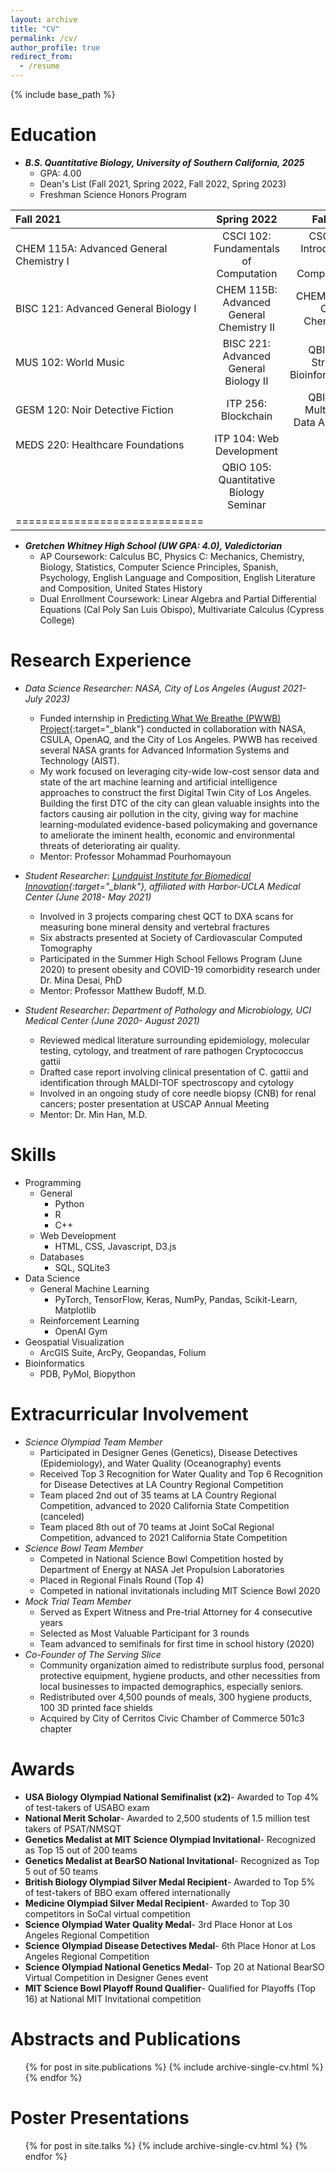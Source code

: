 ```yaml
---
layout: archive
title: "CV"
permalink: /cv/
author_profile: true
redirect_from:
  - /resume
---
```


{% include base_path %}

Education
======

* <b><i>B.S. Quantitative Biology, University of Southern California, 2025 </i></b>
  * GPA: 4.00
  * Dean's List (Fall 2021, Spring 2022, Fall 2022, Spring 2023)
  * Freshman Science Honors Program
  
| Fall 2021 | Spring 2022 | Fall 2022 | 
|:--------|:-------:|--------:|
| CHEM 115A: Advanced General Chemistry I | CSCI 102: Fundamentals of Computation   | CSCI 103: Introduction to Computation|
| BISC 121: Advanced General Biology I  | CHEM 115B: Advanced General Chemistry II  | CHEM 325A: Organic Chemistry I |
| MUS 102: World Music | BISC 221: Advanced General Biology II   | QBIO 481: Structural Bioinformatics  |
|GESM 120: Noir Detective Fiction| ITP 256: Blockchain | QBIO 490: Multi-omic Data Analysis   |
| MEDS 220: Healthcare Foundations | ITP 104: Web Development | |
| | QBIO 105: Quantitative Biology Seminar | |
|=============================|

* <b><i>Gretchen Whitney High School (UW GPA: 4.0), Valedictorian</i></b>
  * AP Coursework: Calculus BC, Physics C: Mechanics, Chemistry, Biology, Statistics, Computer Science Principles, Spanish, Psychology, English Language and Composition, English Literature and Composition, United States History
  * Dual Enrollment Coursework: Linear Algebra and Partial Differential Equations (Cal Poly San Luis Obispo), Multivariate Calculus (Cypress College)


Research Experience
======
* <i>Data Science Researcher: NASA, City of Los Angeles (August 2021- July 2023)</i>
  * Funded internship in [Predicting What We Breathe (PWWB) Project](https://airquality.lacity.org/){:target="_blank"} conducted in collaboration with NASA, CSULA, OpenAQ, and the City of Los Angeles. PWWB has received several NASA grants for Advanced Information Systems and Technology (AIST). 
  * My work focused on leveraging city-wide low-cost sensor data and state of the art machine learning and artificial intelligence approaches to construct the first Digital Twin City of Los Angeles. Building the first DTC of the city can glean valuable insights into the factors causing air pollution in the city, giving way for machine learning-modulated evidence-based policymaking and governance to ameliorate the iminent health, economic and environmental threats of deteriorating air quality.
  * Mentor: Professor Mohammad Pourhomayoun

* <i>Student Researcher: [Lundquist Institute for Biomedical Innovation](https://lundquist.org/){:target="_blank"}, affiliated with Harbor-UCLA Medical Center (June 2018- May 2021)</i>
  * Involved in 3 projects comparing chest QCT to DXA scans for measuring bone mineral density and vertebral fractures 
  * Six abstracts presented at  Society of Cardiovascular Computed Tomography
  * Participated  in the Summer High School Fellows Program (June 2020) to present obesity and COVID-19 comorbidity research under Dr. Mina Desai, PhD
  * Mentor: Professor Matthew Budoff, M.D.

* <i>Student Researcher: Department of Pathology and Microbiology, UCI Medical Center (June 2020- August 2021)</i>
  * Reviewed medical literature surrounding epidemiology, molecular testing, cytology, and treatment of  rare pathogen Cryptococcus gattii
  * Drafted case report involving clinical presentation of C. gattii and identification through MALDI-TOF spectroscopy and cytology
  * Involved in an ongoing study of core needle biopsy (CNB) for renal cancers; poster presentation at USCAP Annual Meeting
  * Mentor: Dr. Min Han, M.D. 


Skills
======
* Programming
  * General
    * Python
    * R 
    * C++
  * Web Development
    * HTML, CSS, Javascript, D3.js
  * Databases
    * SQL, SQLite3
* Data Science
  * General Machine Learning
    * PyTorch, TensorFlow, Keras, NumPy, Pandas, Scikit-Learn, Matplotlib
  * Reinforcement Learning
      * OpenAI Gym
* Geospatial Visualization
  * ArcGIS Suite, ArcPy, Geopandas, Folium
* Bioinformatics
  * PDB, PyMol, Biopython


Extracurricular Involvement
======
* <i>Science Olympiad Team Member</i>
  * Participated in Designer Genes (Genetics), Disease Detectives (Epidemiology), and Water Quality (Oceanography) events
  * Received Top 3 Recognition for Water Quality and Top 6 Recognition for Disease Detectives at LA Country Regional Competition    
  * Team placed 2nd out of 35 teams at LA Country Regional Competition, advanced to 2020 California State Competition (canceled)  
  * Team placed 8th out of 70 teams at Joint SoCal Regional Competition, advanced to 2021 California State Competition            
* <i>Science Bowl Team Member</i>
  * Competed in National  Science Bowl Competition hosted by Department of Energy at NASA Jet Propulsion Laboratories
  * Placed in Regional Finals Round (Top 4)
  * Competed in national invitationals including MIT Science Bowl 2020
* <i>Mock Trial Team Member</i>
  * Served as Expert Witness and Pre-trial Attorney for 4 consecutive years
  * Selected as Most Valuable Participant for 3 rounds
  * Team advanced to semifinals for first time in school history (2020)
* <i>Co-Founder of The Serving Slice</i> 
  * Community organization aimed to redistribute surplus food, personal protective equipment, hygiene products, and other necessities from local businesses to impacted demographics, especially seniors.
  * Redistributed over 4,500 pounds of meals, 300 hygiene products, 100 3D printed face shields
  * Acquired by City of Cerritos Civic Chamber of Commerce 501c3 chapter


Awards
======
* <b>USA Biology Olympiad National Semifinalist (x2)</b>- Awarded to Top 4% of test-takers of USABO exam  
* <b>National Merit Scholar</b>- Awarded to 2,500 students of 1.5 million test takers of PSAT/NMSQT
* <b>Genetics Medalist at MIT Science Olympiad Invitational</b>- Recognized as Top 15 out of 200 teams 
* <b>Genetics Medalist at BearSO National Invitational</b>- Recognized as Top 5 out of 50 teams
* <b>British Biology Olympiad Silver Medal Recipient</b>- Awarded to Top 5% of test-takers of BBO exam offered internationally   
* <b>Medicine Olympiad Silver Medal Recipient</b>- Awarded to Top 30 competitors in SoCal virtual competition
* <b>Science Olympiad Water Quality Medal</b>- 3rd Place Honor at Los Angeles Regional Competition
* <b>Science Olympiad Disease Detectives Medal</b>- 6th Place Honor at Los Angeles Regional Competition      
* <b>Science Olympiad National Genetics Medal</b>- Top 20 at National BearSO Virtual Competition in Designer Genes event    
* <b>MIT Science Bowl Playoff Round Qualifier</b>- Qualified for Playoffs (Top 16) at National MIT Invitational competition

Abstracts and Publications
======
  <ul>{% for post in site.publications %}
    {% include archive-single-cv.html %}
  {% endfor %}</ul>

Poster Presentations
======
  <ul>{% for post in site.talks %}
    {% include archive-single-cv.html %}
  {% endfor %}</ul>
